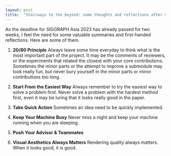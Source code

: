 ```yaml
---
layout: post
title:  "Stairways to the beyond: some thoughts and reflections after SIGGRAPH Asia 2023"
---
```


As the deadline for SIGGRAPH Asia 2023 has already passed for two weeks, I feel the need for some valuable summaries and first-handed reflections. Here are some of them.  

1. **20/80 Principle**
Always leave some time everyday to think what is the most important part of the project. It may be the comments of reviewers, or the experiments that related the closest with your core contributions. 
Sometimes the minor parts or the attempt to improve a submodule may look really fun, but never bury yourself in the minor parts or minor contributions too long. 

2. **Start From the Easiest Way**
Always remember to try the easiest way to solve a problem first. Never solve a problem with the hardest method first, even it may be luring that it looks really good in the paper.  

3. **Take Quick Action** 
Sometimes an idea need to be quickly implemented. 

4. **Keep Your Machine Busy**
Never miss a night and keep your machine running when you are sleeping.  

5. **Push Your Advisor & Teammates**

6. **Visual Aesthetics Always Matters**
Rendering quality always matters. When it looks good, it is good. 


